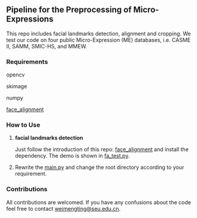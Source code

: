 ## Pipeline for the Preprocessing of Micro-Expressions

This repo includes facial landmarks detection, alignment and cropping. We test our code on four public Micro-Expression (ME) databases, i.e. CASME II, SAMM, SMIC-HS, and MMEW. 

### Requirements

opencv

skimage

numpy

[face_alignment](https://github.com/1adrianb/face-alignment)

### How to Use

1. **facial landmarks detection**

   Just follow the introduction of this repo: [face_alignment](https://github.com/1adrianb/face-alignment) and install the dependency. The demo is shown in [fa_test.py](./fa_test.py).

2. Rewrite the [main.py](./main.py) and change the root directory according to your requirement.

### Contributions

All contributions are welcomed. If you have any confusions about the code feel free to contact weimengting@seu.edu.cn.

